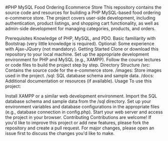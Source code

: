 #PHP MySQL Food Ordering Ecommerce Store
This repository contains the source code and resources for building a PHP MySQL-based food ordering e-commerce store. The project covers user-side development, including authentication, product listings, and shopping cart functionality, as well as admin-side development for managing categories, products, and orders.

Prerequisites
Knowledge of PHP, MySQL, and PDO.
Basic familiarity with Bootstrap (very little knowledge is required).
Optional: Some experience with Ajax-JQuery (not mandatory).
Getting Started
Clone or download this repository to your local machine.
Set up the appropriate development environment for PHP and MySQL (e.g., XAMPP).
Follow the course lectures or code files to build the project step by step.
Directory Structure
/src: Contains the source code for the e-commerce store.
/images: Store images used in the project.
/sql: SQL database schema and sample data.
/docs: Additional documentation or resources (if available).
Usage
To use this project:

Install XAMPP or a similar web development environment.
Import the SQL database schema and sample data from the /sql directory.
Set up your environment variables and database configurations in the appropriate files (e.g., database connection in config.php).
Start your web server and access the project in your browser.
Contributing
Contributions are welcome! If you'd like to improve this project or add new features, please fork the repository and create a pull request. For major changes, please open an issue first to discuss the changes you'd like to make.
